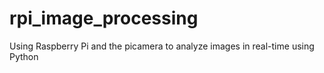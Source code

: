 # rpi_image_processing
Using Raspberry Pi and the picamera to analyze images in real-time using Python
